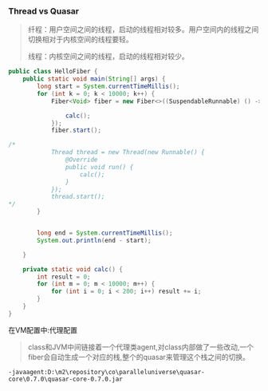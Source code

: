 ### Thread vs Quasar

> 纤程：用户空间之间的线程，启动的线程相对较多。用户空间内的线程之间切换相对于内核空间的线程要轻。
>
> 线程：内核空间之间的线程，启动的线程相对较少。

```java
public class HelloFiber {
    public static void main(String[] args) {
        long start = System.currentTimeMillis();
        for (int k = 0; k < 10000; k++) {
            Fiber<Void> fiber = new Fiber<>((SuspendableRunnable) () -> {

                calc();
            });
            fiber.start();

/*
            Thread thread = new Thread(new Runnable() {
                @Override
                public void run() {
                    calc();
                }
            });
            thread.start();
*/
        }


        long end = System.currentTimeMillis();
        System.out.println(end - start);

    }

    private static void calc() {
        int result = 0;
        for (int m = 0; m < 10000; m++) {
            for (int i = 0; i < 200; i++) result += i;
        }
    }
}
```

在VM配置中:代理配置

> class和JVM中间链接着一个代理类agent,对class内部做了一些改动,一个fiber会自动生成一个对应的栈,整个的quasar来管理这个栈之间的切换。

```shell
-javaagent:D:\m2\repository\co\paralleluniverse\quasar-core\0.7.0\quasar-core-0.7.0.jar
```

